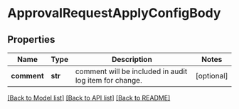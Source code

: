 # ApprovalRequestApplyConfigBody

## Properties
Name | Type | Description | Notes
------------ | ------------- | ------------- | -------------
**comment** | **str** | comment will be included in audit log item for change. | [optional] 

[[Back to Model list]](../README.md#documentation-for-models) [[Back to API list]](../README.md#documentation-for-api-endpoints) [[Back to README]](../README.md)


